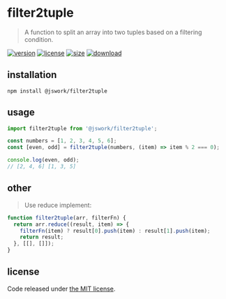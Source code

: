# filter2tuple
> A function to split an array into two tuples based on a filtering condition.

[![version][version-image]][version-url]
[![license][license-image]][license-url]
[![size][size-image]][size-url]
[![download][download-image]][download-url]

## installation
```shell
npm install @jswork/filter2tuple
```

## usage
```js
import filter2tuple from '@jswork/filter2tuple';

const numbers = [1, 2, 3, 4, 5, 6];
const [even, odd] = filter2tuple(numbers, (item) => item % 2 === 0);

console.log(even, odd);
// [2, 4, 6] [1, 3, 5]
```

## other
> Use reduce implement:

```js
function filter2tuple(arr, filterFn) {
  return arr.reduce((result, item) => {
    filterFn(item) ? result[0].push(item) : result[1].push(item);
    return result;
  }, [[], []]);
}
```

## license
Code released under [the MIT license](https://github.com/afeiship/filter2tuple/blob/master/LICENSE.txt).

[version-image]: https://img.shields.io/npm/v/@jswork/filter2tuple
[version-url]: https://npmjs.org/package/@jswork/filter2tuple

[license-image]: https://img.shields.io/npm/l/@jswork/filter2tuple
[license-url]: https://github.com/afeiship/filter2tuple/blob/master/LICENSE.txt

[size-image]: https://img.shields.io/bundlephobia/minzip/@jswork/filter2tuple
[size-url]: https://github.com/afeiship/filter2tuple/blob/master/dist/index.min.js

[download-image]: https://img.shields.io/npm/dm/@jswork/filter2tuple
[download-url]: https://www.npmjs.com/package/@jswork/filter2tuple
